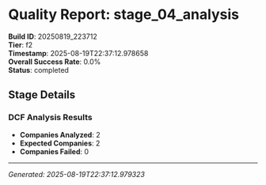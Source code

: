 # Quality Report: stage_04_analysis

**Build ID**: 20250819_223712  
**Tier**: f2  
**Timestamp**: 2025-08-19T22:37:12.978658  
**Overall Success Rate**: 0.0%  
**Status**: completed

## Stage Details

### DCF Analysis Results

- **Companies Analyzed**: 2
- **Expected Companies**: 2
- **Companies Failed**: 0

---
*Generated: 2025-08-19T22:37:12.979323*
